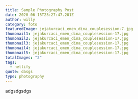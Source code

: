 ```yaml
---
title: Sample Photography Post
date: 2020-06-15T23:27:47.201Z
author: willy
category: foto
featuredImage: jejakurcaci_emen_dina_couplesession-7.jpg
thumbnail1: jejakurcaci_emen_dina_couplesession-17.jpg
thumbnail2: jejakurcaci_emen_dina_couplesession-17.jpg
thumbnail3: jejakurcaci_emen_dina_couplesession-17.jpg
thumbnail4: jejakurcaci_emen_dina_couplesession-17.jpg
thumbnail5: jejakurcaci_emen_dina_couplesession-17.jpg
totalImages: "2"
tags:
  - netlify
quote: dasgs
type: photography
---
```

adgsdgsdgs